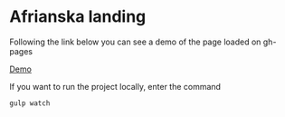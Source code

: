 # Afrianska landing

Following the link below you can see a demo of the page loaded on gh-pages

[Demo](https://gingano.github.io/Afrianska/)

If you want to run the project locally, enter the command 

``gulp watch``